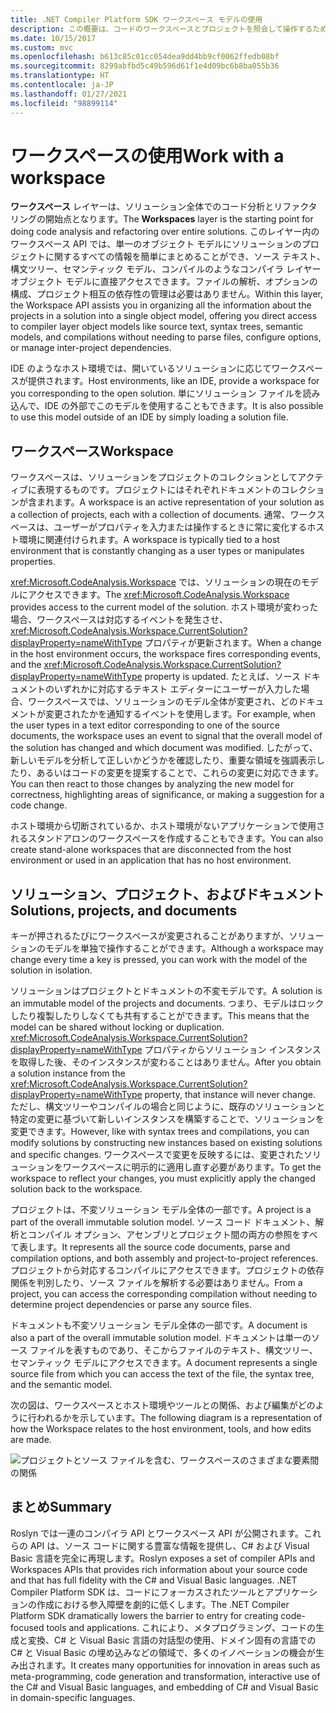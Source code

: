 ```yaml
---
title: .NET Compiler Platform SDK ワークスペース モデルの使用
description: この概要は、コードのワークスペースとプロジェクトを照会して操作するために使用する型を理解するためのものです。
ms.date: 10/15/2017
ms.custom: mvc
ms.openlocfilehash: b613c85c01cc054dea9dd4bb9cf0062ffedb08bf
ms.sourcegitcommit: 8299abfbd5c49b596d61f1e4d09bc6b8ba055b36
ms.translationtype: HT
ms.contentlocale: ja-JP
ms.lasthandoff: 01/27/2021
ms.locfileid: "98899114"
---
```

# <a name="work-with-a-workspace"></a><span data-ttu-id="3ceba-103">ワークスペースの使用</span><span class="sxs-lookup"><span data-stu-id="3ceba-103">Work with a workspace</span></span>

<span data-ttu-id="3ceba-104">**ワークスペース** レイヤーは、ソリューション全体でのコード分析とリファクタリングの開始点となります。</span><span class="sxs-lookup"><span data-stu-id="3ceba-104">The **Workspaces** layer is the starting point for doing code analysis and refactoring over entire solutions.</span></span> <span data-ttu-id="3ceba-105">このレイヤー内のワークスペース API では、単一のオブジェクト モデルにソリューションのプロジェクトに関するすべての情報を簡単にまとめることができ、ソース テキスト、構文ツリー、セマンティック モデル、コンパイルのようなコンパイラ レイヤー オブジェクト モデルに直接アクセスできます。ファイルの解析、オプションの構成、プロジェクト相互の依存性の管理は必要はありません。</span><span class="sxs-lookup"><span data-stu-id="3ceba-105">Within this layer, the Workspace API assists you in organizing all the information about the projects in a solution into a single object model, offering you direct access to compiler layer object models like source text, syntax trees, semantic models, and compilations without needing to parse files, configure options, or manage inter-project dependencies.</span></span>

<span data-ttu-id="3ceba-106">IDE のようなホスト環境では、開いているソリューションに応じてワークスペースが提供されます。</span><span class="sxs-lookup"><span data-stu-id="3ceba-106">Host environments, like an IDE, provide a workspace for you corresponding to the open solution.</span></span> <span data-ttu-id="3ceba-107">単にソリューション ファイルを読み込んで、IDE の外部でこのモデルを使用することもできます。</span><span class="sxs-lookup"><span data-stu-id="3ceba-107">It is also possible to use this model outside of an IDE by simply loading a solution file.</span></span>

## <a name="workspace"></a><span data-ttu-id="3ceba-108">ワークスペース</span><span class="sxs-lookup"><span data-stu-id="3ceba-108">Workspace</span></span>

<span data-ttu-id="3ceba-109">ワークスペースは、ソリューションをプロジェクトのコレクションとしてアクティブに表現するものです。プロジェクトにはそれぞれドキュメントのコレクションが含まれます。</span><span class="sxs-lookup"><span data-stu-id="3ceba-109">A workspace is an active representation of your solution as a collection of projects, each with a collection of documents.</span></span> <span data-ttu-id="3ceba-110">通常、ワークスペースは、ユーザーがプロパティを入力または操作するときに常に変化するホスト環境に関連付けられます。</span><span class="sxs-lookup"><span data-stu-id="3ceba-110">A workspace is typically tied to a host environment that is constantly changing as a user types or manipulates properties.</span></span>

<span data-ttu-id="3ceba-111"><xref:Microsoft.CodeAnalysis.Workspace> では、ソリューションの現在のモデルにアクセスできます。</span><span class="sxs-lookup"><span data-stu-id="3ceba-111">The <xref:Microsoft.CodeAnalysis.Workspace> provides access to the current model of the solution.</span></span> <span data-ttu-id="3ceba-112">ホスト環境が変わった場合、ワークスペースは対応するイベントを発生させ、<xref:Microsoft.CodeAnalysis.Workspace.CurrentSolution?displayProperty=nameWithType> プロパティが更新されます。</span><span class="sxs-lookup"><span data-stu-id="3ceba-112">When a change in the host environment occurs, the workspace fires corresponding events, and the <xref:Microsoft.CodeAnalysis.Workspace.CurrentSolution?displayProperty=nameWithType> property is updated.</span></span> <span data-ttu-id="3ceba-113">たとえば、ソース ドキュメントのいずれかに対応するテキスト エディターにユーザーが入力した場合、ワークスペースでは、ソリューションのモデル全体が変更され、どのドキュメントが変更されたかを通知するイベントを使用します。</span><span class="sxs-lookup"><span data-stu-id="3ceba-113">For example, when the user types in a text editor corresponding to one of the source documents, the workspace uses an event to signal that the overall model of the solution has changed and which document was modified.</span></span> <span data-ttu-id="3ceba-114">したがって、新しいモデルを分析して正しいかどうかを確認したり、重要な領域を強調表示したり、あるいはコードの変更を提案することで、これらの変更に対応できます。</span><span class="sxs-lookup"><span data-stu-id="3ceba-114">You can then react to those changes by analyzing the new model for correctness, highlighting areas of significance, or making a suggestion for a code change.</span></span>

<span data-ttu-id="3ceba-115">ホスト環境から切断されているか、ホスト環境がないアプリケーションで使用されるスタンドアロンのワークスペースを作成することもできます。</span><span class="sxs-lookup"><span data-stu-id="3ceba-115">You can also create stand-alone workspaces that are disconnected from the host environment or used in an application that has no host environment.</span></span>

## <a name="solutions-projects-and-documents"></a><span data-ttu-id="3ceba-116">ソリューション、プロジェクト、およびドキュメント</span><span class="sxs-lookup"><span data-stu-id="3ceba-116">Solutions, projects, and documents</span></span>

<span data-ttu-id="3ceba-117">キーが押されるたびにワークスペースが変更されることがありますが、ソリューションのモデルを単独で操作することができます。</span><span class="sxs-lookup"><span data-stu-id="3ceba-117">Although a workspace may change every time a key is pressed, you can work with the model of the solution in isolation.</span></span>

<span data-ttu-id="3ceba-118">ソリューションはプロジェクトとドキュメントの不変モデルです。</span><span class="sxs-lookup"><span data-stu-id="3ceba-118">A solution is an immutable model of the projects and documents.</span></span> <span data-ttu-id="3ceba-119">つまり、モデルはロックしたり複製したりしなくても共有することができます。</span><span class="sxs-lookup"><span data-stu-id="3ceba-119">This means that the model can be shared without locking or duplication.</span></span> <span data-ttu-id="3ceba-120"><xref:Microsoft.CodeAnalysis.Workspace.CurrentSolution?displayProperty=nameWithType> プロパティからソリューション インスタンスを取得した後、そのインスタンスが変わることはありません。</span><span class="sxs-lookup"><span data-stu-id="3ceba-120">After you obtain a solution instance from the <xref:Microsoft.CodeAnalysis.Workspace.CurrentSolution?displayProperty=nameWithType> property, that instance will never change.</span></span> <span data-ttu-id="3ceba-121">ただし、構文ツリーやコンパイルの場合と同じように、既存のソリューションと特定の変更に基づいて新しいインスタンスを構築することで、ソリューションを変更できます。</span><span class="sxs-lookup"><span data-stu-id="3ceba-121">However, like with syntax trees and compilations, you can modify solutions by constructing new instances based on existing solutions and specific changes.</span></span> <span data-ttu-id="3ceba-122">ワークスペースで変更を反映するには、変更されたソリューションをワークスペースに明示的に適用し直す必要があります。</span><span class="sxs-lookup"><span data-stu-id="3ceba-122">To get the workspace to reflect your changes, you must explicitly apply the changed solution back to the workspace.</span></span>

<span data-ttu-id="3ceba-123">プロジェクトは、不変ソリューション モデル全体の一部です。</span><span class="sxs-lookup"><span data-stu-id="3ceba-123">A project is a part of the overall immutable solution model.</span></span> <span data-ttu-id="3ceba-124">ソース コード ドキュメント、解析とコンパイル オプション、アセンブリとプロジェクト間の両方の参照をすべて表します。</span><span class="sxs-lookup"><span data-stu-id="3ceba-124">It represents all the source code documents, parse and compilation options, and both assembly and project-to-project references.</span></span> <span data-ttu-id="3ceba-125">プロジェクトから対応するコンパイルにアクセスできます。プロジェクトの依存関係を判別したり、ソース ファイルを解析する必要はありません。</span><span class="sxs-lookup"><span data-stu-id="3ceba-125">From a project, you can access the corresponding compilation without needing to determine project dependencies or parse any source files.</span></span>

<span data-ttu-id="3ceba-126">ドキュメントも不変ソリューション モデル全体の一部です。</span><span class="sxs-lookup"><span data-stu-id="3ceba-126">A document is also a part of the overall immutable solution model.</span></span> <span data-ttu-id="3ceba-127">ドキュメントは単一のソース ファイルを表すものであり、そこからファイルのテキスト、構文ツリー、セマンティック モデルにアクセスできます。</span><span class="sxs-lookup"><span data-stu-id="3ceba-127">A document represents a single source file from which you can access the text of the file, the syntax tree, and the semantic model.</span></span>

<span data-ttu-id="3ceba-128">次の図は、ワークスペースとホスト環境やツールとの関係、および編集がどのように行われるかを示しています。</span><span class="sxs-lookup"><span data-stu-id="3ceba-128">The following diagram is a representation of how the Workspace relates to the host environment, tools, and how edits are made.</span></span>

![プロジェクトとソース ファイルを含む、ワークスペースのさまざまな要素間の関係](media/work-with-workspace/workspace-obj-relations.png)

## <a name="summary"></a><span data-ttu-id="3ceba-130">まとめ</span><span class="sxs-lookup"><span data-stu-id="3ceba-130">Summary</span></span>

<span data-ttu-id="3ceba-131">Roslyn では一連のコンパイラ API とワークスペース API が公開されます。これらの API は、ソース コードに関する豊富な情報を提供し、C# および Visual Basic 言語を完全に再現します。</span><span class="sxs-lookup"><span data-stu-id="3ceba-131">Roslyn exposes a set of compiler APIs and Workspaces APIs that provides rich information about your source code and that has full fidelity with the C# and Visual Basic languages.</span></span>  <span data-ttu-id="3ceba-132">.NET Compiler Platform SDK は、コードにフォーカスされたツールとアプリケーションの作成における参入障壁を劇的に低くします。</span><span class="sxs-lookup"><span data-stu-id="3ceba-132">The .NET Compiler Platform SDK dramatically lowers the barrier to entry for creating code-focused tools and applications.</span></span> <span data-ttu-id="3ceba-133">これにより、メタプログラミング、コードの生成と変換、C# と Visual Basic 言語の対話型の使用、ドメイン固有の言語での C# と Visual Basic の埋め込みなどの領域で、多くのイノベーションの機会が生み出されます。</span><span class="sxs-lookup"><span data-stu-id="3ceba-133">It creates many opportunities for innovation in areas such as meta-programming, code generation and transformation, interactive use of the C# and Visual Basic languages, and embedding of C# and Visual Basic in domain-specific languages.</span></span>  
